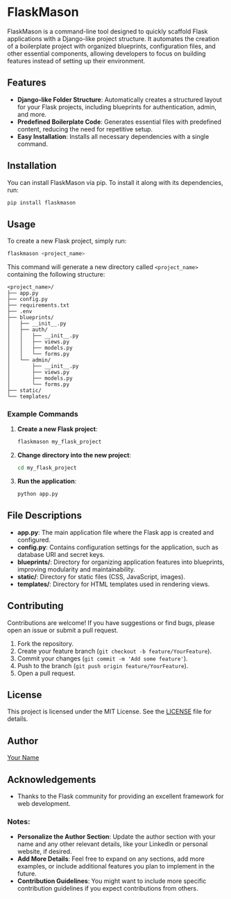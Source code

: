 # FlaskMason

FlaskMason is a command-line tool designed to quickly scaffold Flask applications with a Django-like project structure. It automates the creation of a boilerplate project with organized blueprints, configuration files, and other essential components, allowing developers to focus on building features instead of setting up their environment.

## Features

- **Django-like Folder Structure**: Automatically creates a structured layout for your Flask projects, including blueprints for authentication, admin, and more.
- **Predefined Boilerplate Code**: Generates essential files with predefined content, reducing the need for repetitive setup.
- **Easy Installation**: Installs all necessary dependencies with a single command.

## Installation

You can install FlaskMason via pip. To install it along with its dependencies, run:

```bash
pip install flaskmason
```

## Usage

To create a new Flask project, simply run:

```bash
flaskmason <project_name>
```

This command will generate a new directory called `<project_name>` containing the following structure:

```
<project_name>/
├── app.py
├── config.py
├── requirements.txt
├── .env
├── blueprints/
│   ├── __init__.py
│   ├── auth/
│   │   ├── __init__.py
│   │   ├── views.py
│   │   ├── models.py
│   │   └── forms.py
│   └── admin/
│       ├── __init__.py
│       ├── views.py
│       ├── models.py
│       └── forms.py
├── static/
└── templates/
```

### Example Commands

1. **Create a new Flask project**:
   ```bash
   flaskmason my_flask_project
   ```

2. **Change directory into the new project**:
   ```bash
   cd my_flask_project
   ```

3. **Run the application**:
   ```bash
   python app.py
   ```

## File Descriptions

- **app.py**: The main application file where the Flask app is created and configured.
- **config.py**: Contains configuration settings for the application, such as database URI and secret keys.
- **blueprints/**: Directory for organizing application features into blueprints, improving modularity and maintainability.
- **static/**: Directory for static files (CSS, JavaScript, images).
- **templates/**: Directory for HTML templates used in rendering views.

## Contributing

Contributions are welcome! If you have suggestions or find bugs, please open an issue or submit a pull request.

1. Fork the repository.
2. Create your feature branch (`git checkout -b feature/YourFeature`).
3. Commit your changes (`git commit -m 'Add some feature'`).
4. Push to the branch (`git push origin feature/YourFeature`).
5. Open a pull request.

## License

This project is licensed under the MIT License. See the [LICENSE](LICENSE) file for details.

## Author

[Your Name](https://github.com/Akash-nath29)

## Acknowledgements

- Thanks to the Flask community for providing an excellent framework for web development.

### Notes:
- **Personalize the Author Section**: Update the author section with your name and any other relevant details, like your LinkedIn or personal website, if desired.
- **Add More Details**: Feel free to expand on any sections, add more examples, or include additional features you plan to implement in the future.
- **Contribution Guidelines**: You might want to include more specific contribution guidelines if you expect contributions from others. 
